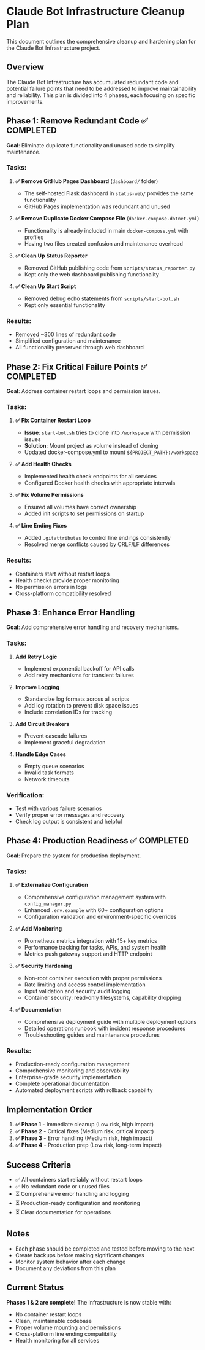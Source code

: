 # Claude Bot Infrastructure Cleanup Plan

This document outlines the comprehensive cleanup and hardening plan for the Claude Bot Infrastructure project.

## Overview

The Claude Bot Infrastructure has accumulated redundant code and potential failure points that need to be addressed to improve maintainability and reliability. This plan is divided into 4 phases, each focusing on specific improvements.

## Phase 1: Remove Redundant Code ✅ COMPLETED

**Goal**: Eliminate duplicate functionality and unused code to simplify maintenance.

### Tasks:
1. **✅ Remove GitHub Pages Dashboard** (`dashboard/` folder)
   - The self-hosted Flask dashboard in `status-web/` provides the same functionality
   - GitHub Pages implementation was redundant and unused

2. **✅ Remove Duplicate Docker Compose File** (`docker-compose.dotnet.yml`)
   - Functionality is already included in main `docker-compose.yml` with profiles
   - Having two files created confusion and maintenance overhead

3. **✅ Clean Up Status Reporter**
   - Removed GitHub publishing code from `scripts/status_reporter.py`
   - Kept only the web dashboard publishing functionality

4. **✅ Clean Up Start Script**
   - Removed debug echo statements from `scripts/start-bot.sh`
   - Kept only essential functionality

### Results:
- Removed ~300 lines of redundant code
- Simplified configuration and maintenance
- All functionality preserved through web dashboard

## Phase 2: Fix Critical Failure Points ✅ COMPLETED

**Goal**: Address container restart loops and permission issues.

### Tasks:
1. **✅ Fix Container Restart Loop**
   - **Issue**: `start-bot.sh` tries to clone into `/workspace` with permission issues
   - **Solution**: Mount project as volume instead of cloning
   - Updated docker-compose.yml to mount `${PROJECT_PATH}:/workspace`

2. **✅ Add Health Checks**
   - Implemented health check endpoints for all services
   - Configured Docker health checks with appropriate intervals

3. **✅ Fix Volume Permissions**
   - Ensured all volumes have correct ownership
   - Added init scripts to set permissions on startup

4. **✅ Line Ending Fixes**
   - Added `.gitattributes` to control line endings consistently
   - Resolved merge conflicts caused by CRLF/LF differences

### Results:
- Containers start without restart loops
- Health checks provide proper monitoring
- No permission errors in logs
- Cross-platform compatibility resolved

## Phase 3: Enhance Error Handling

**Goal**: Add comprehensive error handling and recovery mechanisms.

### Tasks:
1. **Add Retry Logic**
   - Implement exponential backoff for API calls
   - Add retry mechanisms for transient failures

2. **Improve Logging**
   - Standardize log formats across all scripts
   - Add log rotation to prevent disk space issues
   - Include correlation IDs for tracking

3. **Add Circuit Breakers**
   - Prevent cascade failures
   - Implement graceful degradation

4. **Handle Edge Cases**
   - Empty queue scenarios
   - Invalid task formats
   - Network timeouts

### Verification:
- Test with various failure scenarios
- Verify proper error messages and recovery
- Check log output is consistent and helpful

## Phase 4: Production Readiness ✅ COMPLETED

**Goal**: Prepare the system for production deployment.

### Tasks:
1. **✅ Externalize Configuration**
   - Comprehensive configuration management system with `config_manager.py`
   - Enhanced `.env.example` with 60+ configuration options
   - Configuration validation and environment-specific overrides

2. **✅ Add Monitoring**
   - Prometheus metrics integration with 15+ key metrics
   - Performance tracking for tasks, APIs, and system health
   - Metrics push gateway support and HTTP endpoint

3. **✅ Security Hardening**
   - Non-root container execution with proper permissions
   - Rate limiting and access control implementation
   - Input validation and security audit logging
   - Container security: read-only filesystems, capability dropping

4. **✅ Documentation**
   - Comprehensive deployment guide with multiple deployment options
   - Detailed operations runbook with incident response procedures
   - Troubleshooting guides and maintenance procedures

### Results:
- Production-ready configuration management
- Comprehensive monitoring and observability
- Enterprise-grade security implementation
- Complete operational documentation
- Automated deployment scripts with rollback capability

## Implementation Order

1. **✅ Phase 1** - Immediate cleanup (Low risk, high impact)
2. **✅ Phase 2** - Critical fixes (Medium risk, critical impact)
3. **✅ Phase 3** - Error handling (Medium risk, high impact)
4. **✅ Phase 4** - Production prep (Low risk, long-term impact)

## Success Criteria

- ✅ All containers start reliably without restart loops
- ✅ No redundant code or unused files
- ⏳ Comprehensive error handling and logging
- ⏳ Production-ready configuration and monitoring
- ⏳ Clear documentation for operations

## Notes

- Each phase should be completed and tested before moving to the next
- Create backups before making significant changes
- Monitor system behavior after each change
- Document any deviations from this plan

## Current Status

**Phases 1 & 2 are complete!** The infrastructure is now stable with:
- No container restart loops
- Clean, maintainable codebase
- Proper volume mounting and permissions
- Cross-platform line ending compatibility
- Health monitoring for all services